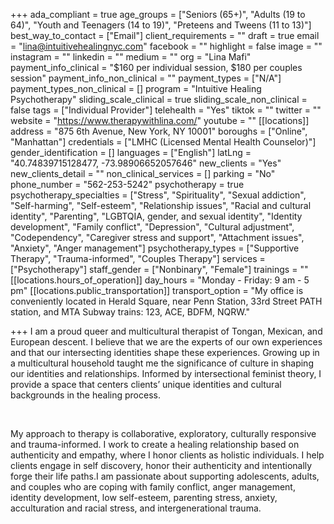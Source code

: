 +++
ada_compliant = true
age_groups = ["Seniors (65+)", "Adults (19 to 64)", "Youth and Teenagers (14 to 19)", "Preteens and Tweens (11 to 13)"]
best_way_to_contact = ["Email"]
client_requirements = ""
draft = true
email = "lina@intuitivehealingnyc.com"
facebook = ""
highlight = false
image = ""
instagram = ""
linkedin = ""
medium = ""
org = "Lina Mafi"
payment_info_clinical = "$160 per individual session, $180 per couples session"
payment_info_non_clinical = ""
payment_types = ["N/A"]
payment_types_non_clinical = []
program = "Intuitive Healing Psychotherapy"
sliding_scale_clinical = true
sliding_scale_non_clinical = false
tags = ["Individual Provider"]
telehealth = "Yes"
tiktok = ""
twitter = ""
website = "https://www.therapywithlina.com/"
youtube = ""
[[locations]]
address = "875 6th Avenue, New York, NY 10001"
boroughs = ["Online", "Manhattan"]
credentials = ["LMHC (Licensed Mental Health Counselor)"]
gender_identification = []
languages = ["English"]
latLng = "40.74839715128477, -73.98906652057646"
new_clients = "Yes"
new_clients_detail = ""
non_clinical_services = []
parking = "No"
phone_number = "562-253-5242"
psychotherapy = true
psychotherapy_specialties = ["Stress", "Spirituality", "Sexual addiction", "Self-harming", "Self-esteem", "Relationship issues", "Racial and cultural identity", "Parenting", "LGBTQIA, gender, and sexual identity", "Identity development", "Family conflict", "Depression", "Cultural adjustment", "Codependency", "Caregiver stress and support", "Attachment issues", "Anxiety", "Anger management"]
psychotherapy_types = ["Supportive Therapy", "Trauma-informed", "Couples Therapy"]
services = ["Psychotherapy"]
staff_gender = ["Nonbinary", "Female"]
trainings = ""
[[locations.hours_of_operation]]
day_hours = "Monday - Friday: 9 am - 5 pm"
[[locations.public_transportation]]
transport_option = "My office is conveniently located in Herald Square, near Penn Station, 33rd Street PATH station, and MTA Subway trains: 123, ACE, BDFM, NQRW."

+++
I am a proud queer and multicultural therapist of Tongan, Mexican, and European descent. I believe that we are the experts of our own experiences and that our intersecting identities shape these experiences. Growing up in a multicultural household taught me the significance of culture in shaping our identities and relationships. Informed by intersectional feminist theory, I provide a space that centers clients’ unique identities and cultural backgrounds in the healing process.

<br>

My approach to therapy is collaborative, exploratory, culturally responsive and trauma-informed. I work to create a healing relationship based on authenticity and empathy, where I honor clients as holistic individuals. I help clients engage in self discovery, honor their authenticity and intentionally forge their life paths.I am passionate about supporting adolescents, adults, and couples who are coping with family conflict, anger management, identity development, low self-esteem, parenting stress, anxiety, acculturation and racial stress, and intergenerational trauma.